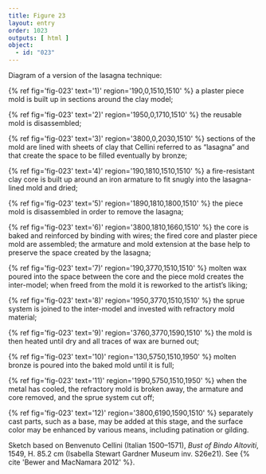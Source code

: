 ```yaml
---
title: Figure 23
layout: entry
order: 1023
outputs: [ html ]
object:
  - id: "023"
---
```


Diagram of a version of the lasagna technique: 

{% ref fig='fig-023' text='1)' region='190,0,1510,1510' %} a plaster piece mold is built up in sections around the clay model; 

{% ref fig='fig-023' text='2)' region='1950,0,1710,1510' %} the reusable mold is disassembled; 

{% ref fig='fig-023' text='3)' region='3800,0,2030,1510' %} sections of the mold are lined with sheets of clay that Cellini referred to as “lasagna” and that create the space to be filled eventually by bronze; 

{% ref fig='fig-023' text='4)' region='190,1810,1510,1510' %} a fire-resistant clay core is built up around an iron armature to fit snugly into the lasagna-lined mold and dried; 

{% ref fig='fig-023' text='5)' region='1890,1810,1800,1510' %} the piece mold is disassembled in order to remove the lasagna; 

{% ref fig='fig-023' text='6)' region='3800,1810,1660,1510' %} the core is baked and reinforced by binding with wires; the fired core and plaster piece mold are assembled; the armature and mold extension at the base help to preserve the space created by the lasagna; 

{% ref fig='fig-023' text='7)' region='190,3770,1510,1510' %} molten wax poured into the space between the core and the piece mold creates the inter-model; when freed from the mold it is reworked to the artist’s liking; 

{% ref fig='fig-023' text='8)' region='1950,3770,1510,1510' %} the sprue system is joined to the inter-model and invested with refractory mold material; 

{% ref fig='fig-023' text='9)' region='3760,3770,1590,1510' %} the mold is then heated until dry and all traces of wax are burned out; 

{% ref fig='fig-023' text='10)' region='130,5750,1510,1950' %} molten bronze is poured into the baked mold until it is full; 

{% ref fig='fig-023' text='11)' region='1990,5750,1510,1950' %} when the metal has cooled, the refractory mold is broken away, the armature and core removed, and the sprue system cut off; 

{% ref fig='fig-023' text='12)' region='3800,6190,1590,1510' %} separately cast parts, such as a base, may be added at this stage, and the surface color may be enhanced by various means, including patination or gilding. 

Sketch based on Benvenuto Cellini (Italian 1500–1571), *Bust of Bindo Altoviti*, 1549, H. 85.2 cm (Isabella Stewart Gardner Museum inv. S26e21). See {% cite 'Bewer and MacNamara 2012' %}.
